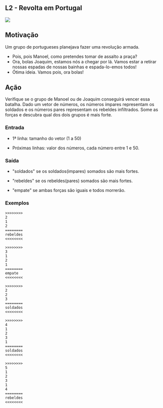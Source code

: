 ## L2 - Revolta em Portugal


![](__capa.jpg)
[](t.tio)
## Motivação

Um grupo de portugueses planejava fazer uma revolução armada.

* Pois, pois Manoel, como pretendes tomar de assalto a praça?
* Ora, bolas Joaquim, estamos nós a chegar por lá. Vamos estar a retirar nossas espadas de nossas bainhas e espada-lo-emos todos!
* Ótima ideia. Vamos pois, ora bolas!

## Ação

Verifique se o grupo de Manoel ou de Joaquim conseguirá vencer essa batalha. Dado um vetor de números, os números ímpares representam os soldados e os números pares representam os rebeldes infiltrados. Some as forças e descubra qual dos dois grupos é mais forte.

### Entrada

* 1ª linha: tamanho do vetor (1 a 50)

* Próximas linhas: valor dos números, cada número entre 1 e 50.

### Saída

* "soldados" se os soldados(impares) somados são mais fortes.

* "rebeldes" se os rebeldes(pares) somados são mais fortes.

* "empate" se ambas forças são iguais e todos morrerão.

### Exemplos

```
>>>>>>>>
2
1
2
========
rebeldes
<<<<<<<<

>>>>>>>>
3
1
2
1
========
empate
<<<<<<<<

>>>>>>>>
2
2
3
========
soldados
<<<<<<<<

>>>>>>>>
4
1
2
3
1
========
soldados
<<<<<<<<

>>>>>>>>
5
1
2
3
1
4
========
rebeldes
<<<<<<<<
```
